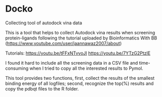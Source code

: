 # Docko
Collecting tool of autodock vina data

This is a tool that helps to collect Autodock vina results 
when screening protein-ligands following the tutorial uploaded 
by Bioinformatics With BB (https://www.youtube.com/user/jaannawaz2007/about)

Tutorials:
https://youtu.be/tFFxNTvvoJI
https://youtu.be/7YTzG2PtzlE

I found it hard to include all the screening data in a CSV file and
time-consuming when I tried to copy all the interested results to Pymol.

This tool provides two functions, first, collect the results of the smallest binding energy of all logfiles;
second, recognize the top(%) results and copy the pdbqt files to the R folder.


